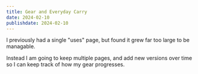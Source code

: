 ```yaml
---
title: Gear and Everyday Carry
date: 2024-02-10
publishdate: 2024-02-10
---
```


I previously had a single "uses" page, but found it grew far too large to be managable.

Instead I am going to keep multiple pages, and add new versions over time so I can keep track 
of how my gear progresses.